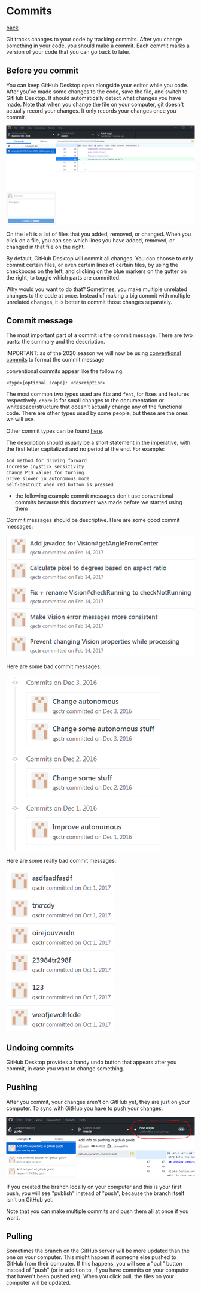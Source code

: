 # Commits

[back](README.md)

Git tracks changes to your code by tracking commits. After you change something in your code, you should make a commit. Each commit marks a version of your code that you can go back to later.

## Before you commit

You can keep GitHub Desktop open alongside your editor while you code. After you've made some changes to the code, save the file, and switch to GitHub Desktop. It should automatically detect what changes you have made. Note that when you change the file on your computer, git doesn't actually record your changes. It only records your changes once you commit.

![](img/committing.png)

On the left is a list of files that you added, removed, or changed. When you click on a file, you can see which lines you have added, removed, or changed in that file on the right.

By default, GitHub Desktop will commit all changes. You can choose to only commit certain files, or even certain lines of certain files, by using the checkboxes on the left, and clicking on the blue markers on the gutter on the right, to toggle which parts are committed.

Why would you want to do that? Sometimes, you make multiple unrelated changes to the code at once. Instead of making a big commit with multiple unrelated changes, it is better to commit those changes separately.

## Commit message

The most important part of a commit is the commit message. There are two parts: the summary and the description.

IMPORTANT: as of the 2020 season we will now be using [conventional commits](https://www.conventionalcommits.org/en/v1.0.0/#summary) to format the commit message

conventional commits appear like the following:

```
<type>[optional scope]: <description>
```

The most common two types used are ```fix``` and ```feat```, for fixes and features respectively. ```chore``` is for small changes to the documentation or whitespace/structure that doesn't actually change any of the functional code. There are other types used by some people, but these are the ones we will use.

Other commit types can be found [here](https://github.com/pvdlg/conventional-commit-types#commit-types).

The description should usually be a short statement in the imperative, with the first letter capitalized and no period at the end. For example:

```
Add method for driving forward
Increase joystick sensitivity
Change PID values for turning
Drive slower in autonomous mode
Self-destruct when red button is pressed
```

- the following example commit messages don't use conventional commits because this document was made before we started using them

Commit messages should be descriptive. Here are some good commit messages:

![](img/good-commit-messages.png)

Here are some bad commit messages:

![](img/bad-commit-messages.png)

Here are some really bad commit messages:

![](img/really-bad-commit-messages.png)

## Undoing commits

GitHub Desktop provides a handy undo button that appears after you commit, in case you want to change something.

## Pushing

After you commit, your changes aren't on GitHub yet, they are just on your computer. To sync with GitHub you have to push your changes.

![](img/push.png)

If you created the branch locally on your computer and this is your first push, you will see "publish" instead of "push", because the branch itself isn't on GitHub yet.

Note that you can make multiple commits and push them all at once if you want.

## Pulling

Sometimes the branch on the GitHub server will be more updated than the one on your computer. This might happen if someone else pushed to GitHub from their computer. If this happens, you will see a "pull" button instead of "push" (or in addition to, if you have commits on your computer that haven't been pushed yet). When you click pull, the files on your computer will be updated.
